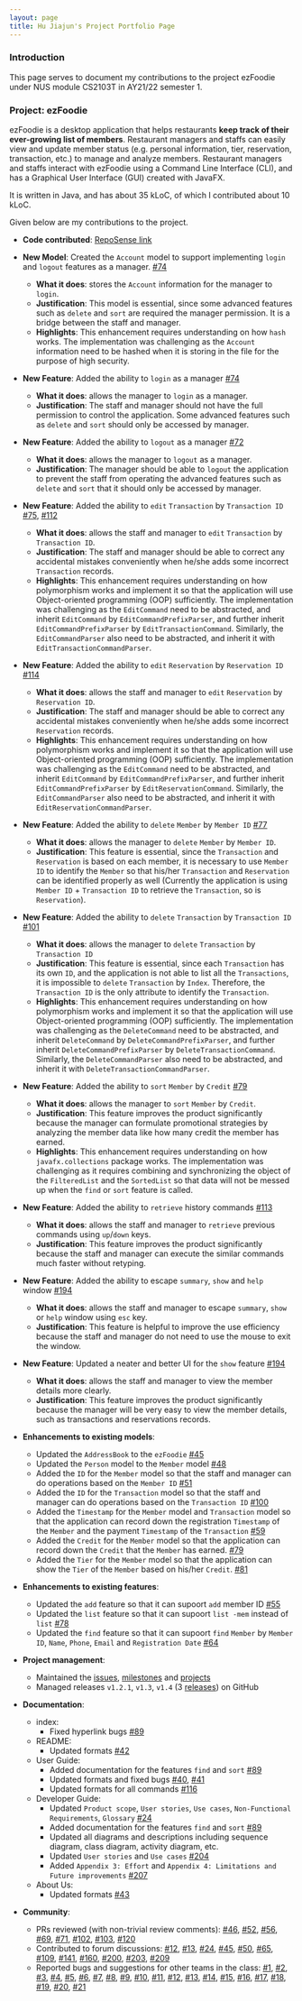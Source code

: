```yaml
---
layout: page
title: Hu Jiajun's Project Portfolio Page
---
```


### Introduction

This page serves to document my contributions to the project ezFoodie under NUS module CS2103T in AY21/22 semester 1.

### Project: ezFoodie

ezFoodie is a desktop application that helps restaurants **keep track of their ever-growing list of members**.
Restaurant managers and staffs can easily view and update member status (e.g. personal information, tier, reservation, transaction, etc.) to manage and analyze members.
Restaurant managers and staffs interact with ezFoodie using a Command Line Interface (CLI), and has a Graphical User Interface (GUI) created with JavaFX.

It is written in Java, and has about 35 kLoC, of which I contributed about 10 kLoC.

Given below are my contributions to the project.

* **Code contributed**: [RepoSense link](https://nus-cs2103-ay2122s1.github.io/tp-dashboard/?breakdown=true&search=holmesjj)

* **New Model**: Created the `Account` model to support implementing `login` and `logout` features as a manager. [\#74](https://github.com/AY2122S1-CS2103T-F12-4/tp/pull/74)
  * **What it does**: stores the `Account` information for the manager to `login`.
  * **Justification**: This model is essential, since some advanced features such as `delete` and `sort` are required the manager permission. It is a bridge between the staff and manager.
  * **Highlights**: This enhancement requires understanding on how `hash` works. The implementation was challenging as the `Account` information need to be hashed when it is storing in the file for the purpose of high security.

* **New Feature**: Added the ability to `login` as a manager [\#74](https://github.com/AY2122S1-CS2103T-F12-4/tp/pull/74)
  * **What it does**: allows the manager to `login` as a manager.
  * **Justification**: The staff and manager should not have the full permission to control the application. Some advanced features such as `delete` and `sort` should only be accessed by manager.

* **New Feature**: Added the ability to `logout` as a manager [\#72](https://github.com/AY2122S1-CS2103T-F12-4/tp/pull/72)
  * **What it does**: allows the manager to `logout` as a manager.
  * **Justification**: The manager should be able to `logout` the application to prevent the staff from operating the advanced features such as `delete` and `sort` that it should only be accessed by manager.

* **New Feature**: Added the ability to `edit` `Transaction` by `Transaction ID` [\#75](https://github.com/AY2122S1-CS2103T-F12-4/tp/pull/75), [\#112](https://github.com/AY2122S1-CS2103T-F12-4/tp/pull/112)
  * **What it does**: allows the staff and manager to `edit` `Transaction` by `Transaction ID`.
  * **Justification**: The staff and manager should be able to correct any accidental mistakes conveniently when he/she adds some incorrect `Transaction` records.
  * **Highlights**: This enhancement requires understanding on how polymorphism works and implement it so that the application will use Object-oriented programming (OOP) sufficiently. The implementation was challenging as the `EditCommand` need to be abstracted, and inherit `EditCommand` by `EditCommandPrefixParser`, and further inherit `EditCommandPrefixParser` by `EditTransactionCommand`. Similarly, the `EditCommandParser` also need to be abstracted, and inherit it with `EditTransactionCommandParser`.

* **New Feature**: Added the ability to `edit` `Reservation` by `Reservation ID` [\#114](https://github.com/AY2122S1-CS2103T-F12-4/tp/pull/114)
  * **What it does**: allows the staff and manager to `edit` `Reservation` by `Reservation ID`.
  * **Justification**: The staff and manager should be able to correct any accidental mistakes conveniently when he/she adds some incorrect `Reservation` records.
  * **Highlights**: This enhancement requires understanding on how polymorphism works and implement it so that the application will use Object-oriented programming (OOP) sufficiently. The implementation was challenging as the `EditCommand` need to be abstracted, and inherit `EditCommand` by `EditCommandPrefixParser`, and further inherit `EditCommandPrefixParser` by `EditReservationCommand`. Similarly, the `EditCommandParser` also need to be abstracted, and inherit it with `EditReservationCommandParser`.

* **New Feature**: Added the ability to `delete` `Member` by `Member ID` [\#77](https://github.com/AY2122S1-CS2103T-F12-4/tp/pull/77)
  * **What it does**: allows the manager to `delete` `Member` by `Member ID`.
  * **Justification**: This feature is essential, since the `Transaction` and `Reservation` is based on each member, it is necessary to use `Member ID` to identify the `Member` so that his/her `Transaction` and `Reservation` can be identified properly as well (Currently the application is using `Member ID` + `Transaction ID` to retrieve the `Transaction`, so is `Reservation`).

* **New Feature**: Added the ability to `delete` `Transaction` by `Transaction ID` [\#101](https://github.com/AY2122S1-CS2103T-F12-4/tp/pull/101)
  * **What it does**: allows the manager to `delete` `Transaction` by `Transaction ID`
  * **Justification**: This feature is essential, since each `Transaction` has its own `ID`, and the application is not able to list all the `Transactions`, it is impossible to `delete` `Transaction` by `Index`. Therefore, the `Transaction ID` is the only attribute to identify the `Transaction`.
  * **Highlights**: This enhancement requires understanding on how polymorphism works and implement it so that the application will use Object-oriented programming (OOP) sufficiently. The implementation was challenging as the `DeleteCommand` need to be abstracted, and inherit `DeleteCommand` by `DeleteCommandPrefixParser`, and further inherit `DeleteCommandPrefixParser` by `DeleteTransactionCommand`. Similarly, the `DeleteCommandParser` also need to be abstracted, and inherit it with `DeleteTransactionCommandParser`.

* **New Feature**: Added the ability to `sort` `Member` by `Credit` [\#79](https://github.com/AY2122S1-CS2103T-F12-4/tp/pull/79)
  * **What it does**: allows the manager to `sort` `Member` by `Credit`.
  * **Justification**: This feature improves the product significantly because the manager can formulate promotional strategies by analyzing the member data like how many credit the member has earned.
  * **Highlights**: This enhancement requires understanding on how `javafx.collections` package works. The implementation was challenging as it requires combining and synchronizing the object of the `FilteredList` and the `SortedList` so that data will not be messed up when the `find` or `sort` feature is called.

* **New Feature**: Added the ability to `retrieve` history commands [\#113](https://github.com/AY2122S1-CS2103T-F12-4/tp/pull/113)
  * **What it does**: allows the staff and manager to `retrieve` previous commands using `up`/`down` keys.
  * **Justification**: This feature improves the product significantly because the staff and manager can execute the similar commands much faster without retyping.

* **New Feature**: Added the ability to escape `summary`, `show` and `help` window [\#194](https://github.com/AY2122S1-CS2103T-F12-4/tp/pull/194)
  * **What it does**: allows the staff and manager to escape `summary`, `show` or `help` window using `esc` key.
  * **Justification**: This feature is helpful to improve the use efficiency because the staff and manager do not need to use the mouse to exit the window.

* **New Feature**: Updated a neater and better UI for the `show` feature [\#194](https://github.com/AY2122S1-CS2103T-F12-4/tp/pull/194)
  * **What it does**: allows the staff and manager to view the member details more clearly.
  * **Justification**: This feature improves the product significantly because the manager will be very easy to view the member details, such as transactions and reservations records.

* **Enhancements to existing models**:
  * Updated the `AddressBook` to the `ezFoodie` [\#45](https://github.com/AY2122S1-CS2103T-F12-4/tp/pull/45)
  * Updated the `Person` model to the `Member` model [\#48](https://github.com/AY2122S1-CS2103T-F12-4/tp/pull/48)
  * Added the `ID` for the `Member` model so that the staff and manager can do operations based on the `Member ID` [\#51](https://github.com/AY2122S1-CS2103T-F12-4/tp/pull/51)
  * Added the `ID` for the `Transaction` model so that the staff and manager can do operations based on the `Transaction ID` [\#100](https://github.com/AY2122S1-CS2103T-F12-4/tp/pull/100)
  * Added the `Timestamp` for the `Member` model and `Transaction` model so that the application can record down the registration `Timestamp` of the `Member` and the payment `Timestamp` of the `Transaction` [\#59](https://github.com/AY2122S1-CS2103T-F12-4/tp/pull/59)
  * Added the `Credit` for the `Member` model so that the application can record down the `Credit` that the `Member` has earned. [\#79](https://github.com/AY2122S1-CS2103T-F12-4/tp/pull/79)
  * Added the `Tier` for the `Member` model so that the application can show the `Tier` of the `Member` based on his/her `Credit`. [\#81](https://github.com/AY2122S1-CS2103T-F12-4/tp/pull/81)

* **Enhancements to existing features**:
  * Updated the `add` feature so that it can supoort `add` member ID [\#55](https://github.com/AY2122S1-CS2103T-F12-4/tp/pull/55)
  * Updated the `list` feature so that it can supoort `list -mem` instead of `list` [\#78](https://github.com/AY2122S1-CS2103T-F12-4/tp/pull/78)
  * Updated the `find` feature so that it can supoort `find` `Member` by `Member ID`, `Name`, `Phone`, `Email` and `Registration Date` [\#64](https://github.com/AY2122S1-CS2103T-F12-4/tp/pull/64)

* **Project management**:
  * Maintained the [issues](https://github.com/AY2122S1-CS2103T-F12-4/tp/issues), [milestones](https://github.com/AY2122S1-CS2103T-F12-4/tp/milestones) and [projects](https://github.com/AY2122S1-CS2103T-F12-4/tp/projects)
  * Managed releases `v1.2.1`, `v1.3`, `v1.4` (3 [releases](https://github.com/AY2122S1-CS2103T-F12-4/tp/releases)) on GitHub

* **Documentation**:
  * index:
    * Fixed hyperlink bugs [\#89](https://github.com/AY2122S1-CS2103T-F12-4/tp/pull/89)
  * README:
    * Updated formats [\#42](https://github.com/AY2122S1-CS2103T-F12-4/tp/pull/42)
  * User Guide:
    * Added documentation for the features `find` and `sort` 
    [\#89](https://github.com/AY2122S1-CS2103T-F12-4/tp/pull/89)
    * Updated formats and fixed bugs 
    [\#40](https://github.com/AY2122S1-CS2103T-F12-4/tp/pull/40), 
    [\#41](https://github.com/AY2122S1-CS2103T-F12-4/tp/pull/41)
    * Updated formats for all commands [\#116](https://github.com/AY2122S1-CS2103T-F12-4/tp/pull/116)
  * Developer Guide:
    * Updated `Product scope`, `User stories`, `Use cases`, `Non-Functional Requirements`, `Glossary` 
    [\#24](https://github.com/AY2122S1-CS2103T-F12-4/tp/pull/24)
    * Added documentation for the features `find` and `sort` 
    [\#89](https://github.com/AY2122S1-CS2103T-F12-4/tp/pull/89)
    * Updated all diagrams and descriptions including sequence diagram, class diagram, activity diagram, etc.
    * Updated `User stories` and `Use cases`
    [\#204](https://github.com/AY2122S1-CS2103T-F12-4/tp/pull/204)
    * Added `Appendix 3: Effort` and `Appendix 4: Limitations and Future improvements`
    [\#207](https://github.com/AY2122S1-CS2103T-F12-4/tp/pull/207)
  * About Us: 
    * Updated formats [\#43](https://github.com/AY2122S1-CS2103T-F12-4/tp/pull/43)

* **Community**:
  * PRs reviewed (with non-trivial review comments): 
  [\#46](https://github.com/AY2122S1-CS2103T-F12-4/tp/pull/46), 
  [\#52](https://github.com/AY2122S1-CS2103T-F12-4/tp/pull/52), 
  [\#56](https://github.com/AY2122S1-CS2103T-F12-4/tp/pull/56), 
  [\#69](https://github.com/AY2122S1-CS2103T-F12-4/tp/pull/69), 
  [\#71](https://github.com/AY2122S1-CS2103T-F12-4/tp/pull/71), 
  [\#102](https://github.com/AY2122S1-CS2103T-F12-4/tp/pull/102), 
  [\#103](https://github.com/AY2122S1-CS2103T-F12-4/tp/pull/103), 
  [\#120](https://github.com/AY2122S1-CS2103T-F12-4/tp/pull/200)
  * Contributed to forum discussions: 
  [\#12](https://github.com/nus-cs2103-AY2122S1/forum/issues/12), 
  [\#13](https://github.com/nus-cs2103-AY2122S1/forum/issues/13#issuecomment-899985208), 
  [\#24](https://github.com/nus-cs2103-AY2122S1/forum/issues/24#issuecomment-899953855), 
  [\#45](https://github.com/nus-cs2103-AY2122S1/forum/issues/45), 
  [\#50](https://github.com/nus-cs2103-AY2122S1/forum/issues/50), 
  [\#65](https://github.com/nus-cs2103-AY2122S1/forum/issues/65), 
  [\#109](https://github.com/nus-cs2103-AY2122S1/forum/issues/109#issuecomment-907304027), 
  [\#141](https://github.com/nus-cs2103-AY2122S1/forum/issues/141#issuecomment-910317016), 
  [\#160](https://github.com/nus-cs2103-AY2122S1/forum/issues/160#issuecomment-909923810), 
  [\#200](https://github.com/nus-cs2103-AY2122S1/forum/issues/200#issuecomment-914391124), 
  [\#203](https://github.com/nus-cs2103-AY2122S1/forum/issues/203#issuecomment-914375528), 
  [\#209](https://github.com/nus-cs2103-AY2122S1/forum/issues/209)
  * Reported bugs and suggestions for other teams in the class: 
  [\#1](https://github.com/holmesjj/ped/issues/1), 
  [\#2](https://github.com/holmesjj/ped/issues/2), 
  [\#3](https://github.com/holmesjj/ped/issues/3), 
  [\#4](https://github.com/holmesjj/ped/issues/4), 
  [\#5](https://github.com/holmesjj/ped/issues/5), 
  [\#6](https://github.com/holmesjj/ped/issues/6), 
  [\#7](https://github.com/holmesjj/ped/issues/7), 
  [\#8](https://github.com/holmesjj/ped/issues/8), 
  [\#9](https://github.com/holmesjj/ped/issues/9), 
  [\#10](https://github.com/holmesjj/ped/issues/10), 
  [\#11](https://github.com/holmesjj/ped/issues/11), 
  [\#12](https://github.com/holmesjj/ped/issues/12), 
  [\#13](https://github.com/holmesjj/ped/issues/13), 
  [\#14](https://github.com/holmesjj/ped/issues/14), 
  [\#15](https://github.com/holmesjj/ped/issues/15), 
  [\#16](https://github.com/holmesjj/ped/issues/16), 
  [\#17](https://github.com/holmesjj/ped/issues/17), 
  [\#18](https://github.com/holmesjj/ped/issues/18), 
  [\#19](https://github.com/holmesjj/ped/issues/19), 
  [\#20](https://github.com/holmesjj/ped/issues/20), 
  [\#21](https://github.com/holmesjj/ped/issues/21)
